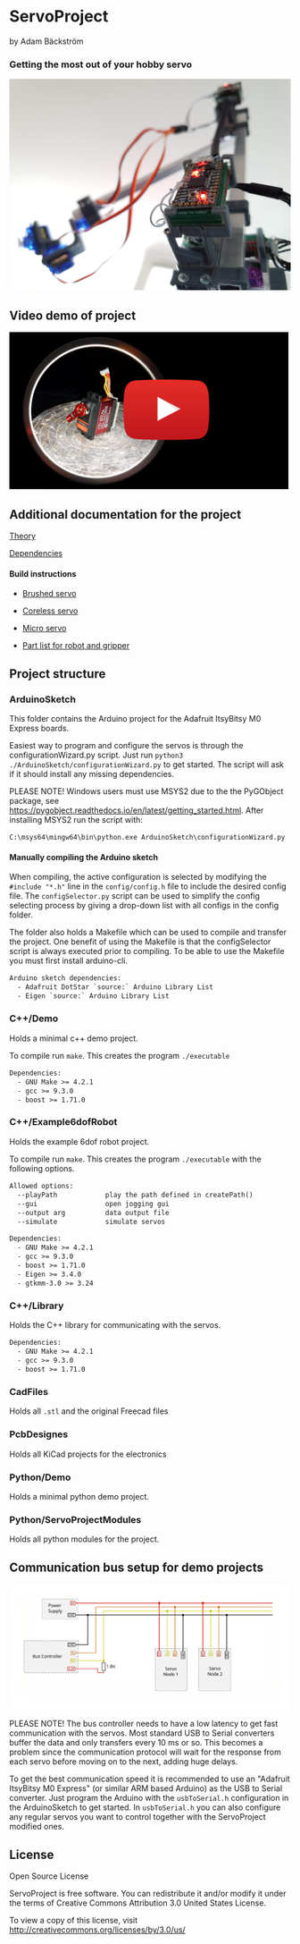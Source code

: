 # ServoProject
by Adam Bäckström
### Getting the most out of your hobby servo

![Robot](Doc/readmeResources/robot.jpg)

Video demo of project
---------------------

[<img width="500px" src="Doc/readmeResources/VideoTutorialImage.png">](https://youtu.be/ECLrLupFW10)

Additional documentation for the project
----------------------------------------

[Theory](Doc/Theory.md)

[Dependencies](Doc/Dependencies.md)

#### Build instructions

 * [Brushed servo](Doc/BuildInstructionsBrushedServo.md)

 * [Coreless servo](Doc/BuildInstructionsCorelessServo.md)

 * [Micro servo](Doc/BuildInstructionsMicroServo.md)

 * [Part list for robot and gripper](Doc/PartListForRobotAndGripper.md)


Project structure
----------------

### ArduinoSketch

This folder contains the Arduino project for the Adafruit ItsyBitsy M0 Express boards.

Easiest way to program and configure the servos is through the configurationWizard.py script.
Just run `python3 ./ArduinoSketch/configurationWizard.py` to get started. The script will ask if it should install any missing dependencies.

PLEASE NOTE!
Windows users must use MSYS2 due to the the PyGObject package, see https://pygobject.readthedocs.io/en/latest/getting_started.html. After installing MSYS2 run the script with:
```
C:\msys64\mingw64\bin\python.exe ArduinoSketch\configurationWizard.py
```

#### Manually compiling the Arduino sketch

When compiling, the active configuration is selected by modifying the `#include "*.h"` line in the `config/config.h` file to include the desired config file. The `configSelector.py` script can be used to simplify the config selecting process by giving a drop-down list with all configs in the config folder.

The folder also holds a Makefile which can be used to compile and transfer the project. One benefit of using the Makefile is that the configSelector script is always executed prior to compiling. To be able to use the Makefile you must first install arduino-cli.

```
Arduino sketch dependencies:
  - Adafruit DotStar `source:` Arduino Library List
  - Eigen `source:` Arduino Library List
```

### C++/Demo

Holds a minimal c++ demo project.

To compile run `make`. This creates the program `./executable`
```
Dependencies:
  - GNU Make >= 4.2.1
  - gcc >= 9.3.0
  - boost >= 1.71.0
```

### C++/Example6dofRobot

Holds the example 6dof robot project.

To compile run `make`. This creates the program `./executable` with the following options.

```
Allowed options:
  --playPath            play the path defined in createPath()
  --gui                 open jogging gui
  --output arg          data output file
  --simulate            simulate servos

```
```
Dependencies:
  - GNU Make >= 4.2.1
  - gcc >= 9.3.0
  - boost >= 1.71.0
  - Eigen >= 3.4.0
  - gtkmm-3.0 >= 3.24
```

### C++/Library

Holds the C++ library for communicating with the servos.
```
Dependencies:
  - GNU Make >= 4.2.1
  - gcc >= 9.3.0
  - boost >= 1.71.0
```

### CadFiles

Holds all `.stl` and the original Freecad files

### PcbDesignes

Holds all KiCad projects for the electronics

### Python/Demo

Holds a minimal python demo project.

### Python/ServoProjectModules

Holds all python modules for the project.

Communication bus setup for demo projects
-----------------------------------------

![Robot](Doc/readmeResources/UartBusPlain.svg)

PLEASE NOTE! The bus controller needs to have a low latency to get fast communication with the servos. Most standard USB to Serial converters buffer the data and only transfers every 10 ms or so. This becomes a problem since the communication protocol will wait for the response from each servo before moving on to the next, adding huge delays.

To get the best communication speed it is recommended to use an "Adafruit ItsyBitsy M0 Express" (or similar ARM based Arduino) as the USB to Serial converter. Just program the Arduino with the `usbToSerial.h` configuration in the ArduinoSketch to get started. In `usbToSerial.h` you can also configure any regular servos you want to control together with the ServoProject modified ones.

License
-------

Open Source License

ServoProject is free software. You can redistribute it and/or modify it under the terms of Creative Commons Attribution 3.0 United States License.

To view a copy of this license, visit
http://creativecommons.org/licenses/by/3.0/us/
